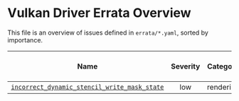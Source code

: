 <!--
GENERATED FILE - DO NOT EDIT.
Generated by scripts/generate.py using data from errata/*.yaml

Copyright 2023 Google LLC

SPDX-License-Identifier: CC-BY-4.0
-->

# Vulkan Driver Errata Overview

This file is an overview of issues defined in `errata/*.yaml`, sorted by importance.

| Name | Severity | Category | Affected Drivers | Affected Platforms | Fixed in latest drivers? |
|------|:--------:|:--------:|:----------------:|:------------------:|:------------------------:|
| [`incorrect_dynamic_stencil_write_mask_state`](incorrect_dynamic_stencil_write_mask_state.md) | low | rendering | ArmProprietary | All | Yes |

